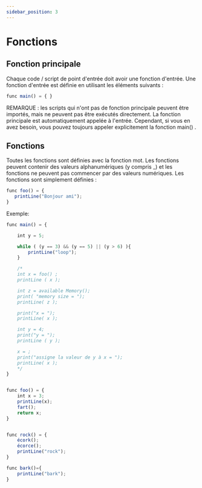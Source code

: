```yaml
---
sidebar_position: 3
---
```


# Fonctions

## Fonction principale
Chaque code / script de point d'entrée doit avoir une fonction d'entrée. Une fonction d'entrée est définie en utilisant les éléments suivants :

```jsx
func main() = { }
```

REMARQUE : les scripts qui n'ont pas de fonction principale peuvent être importés, mais ne peuvent pas être exécutés directement. La fonction principale est automatiquement appelée à l'entrée. Cependant, si vous en avez besoin, vous pouvez toujours appeler explicitement la fonction main() .

## Fonctions
Toutes les fonctions sont définies avec la fonction mot. Les fonctions peuvent contenir des valeurs alphanumériques (y compris _) et les fonctions ne peuvent pas commencer par des valeurs numériques. Les fonctions sont simplement définies :

```jsx
func foo() = {
   printLine("Bonjour ami");
}
```

Exemple:

```jsx
func main() = {

    int y = 5;

    while ( (y == 3) && (y == 5) || (y > 6) ){
        printLine("loop");
    }

    /*
    int x = foo() ;
    printLine ( x );

    int z = available Memory();
    print( "memory size = ");
    printLine( z );

    print("x = ");
    printLine( x );

    int y = 4;
    print("y = ");
    printLine ( y );

    x = ;
    print("assigne la valeur de y à x = ");
    printLine( x );
    */
}


func foo() = {
    int x = 3;
    printLine(x);
    fart();
    return x;
}


func rock() = {
    écork();
    écorce();
    printLine("rock");
}

func bark()={
    printLine("bark");
}
```